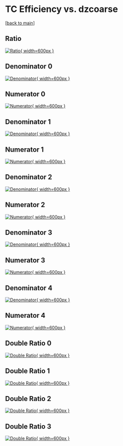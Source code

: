 # TC Efficiency vs. dzcoarse

[[back to main](./)]



## Ratio

[![Ratio](../mtv/var/TC_vtr_11_-1_eff_dzcoarse.png){ width=600px }](../mtv/var/TC_vtr_11_-1_eff_dzcoarse.pdf)

## Denominator 0

[![Denominator](../mtv/den/TC_vtr_11_-1_eff_dzcoarse_den0.png){ width=600px }](../mtv/den/TC_vtr_11_-1_eff_dzcoarse_den0.pdf)

## Numerator 0

[![Numerator](../mtv/num/TC_vtr_11_-1_eff_dzcoarse_num0.png){ width=600px }](../mtv/num/TC_vtr_11_-1_eff_dzcoarse_num0.pdf)

## Denominator 1

[![Denominator](../mtv/den/TC_vtr_11_-1_eff_dzcoarse_den1.png){ width=600px }](../mtv/den/TC_vtr_11_-1_eff_dzcoarse_den1.pdf)

## Numerator 1

[![Numerator](../mtv/num/TC_vtr_11_-1_eff_dzcoarse_num1.png){ width=600px }](../mtv/num/TC_vtr_11_-1_eff_dzcoarse_num1.pdf)

## Denominator 2

[![Denominator](../mtv/den/TC_vtr_11_-1_eff_dzcoarse_den2.png){ width=600px }](../mtv/den/TC_vtr_11_-1_eff_dzcoarse_den2.pdf)

## Numerator 2

[![Numerator](../mtv/num/TC_vtr_11_-1_eff_dzcoarse_num2.png){ width=600px }](../mtv/num/TC_vtr_11_-1_eff_dzcoarse_num2.pdf)

## Denominator 3

[![Denominator](../mtv/den/TC_vtr_11_-1_eff_dzcoarse_den3.png){ width=600px }](../mtv/den/TC_vtr_11_-1_eff_dzcoarse_den3.pdf)

## Numerator 3

[![Numerator](../mtv/num/TC_vtr_11_-1_eff_dzcoarse_num3.png){ width=600px }](../mtv/num/TC_vtr_11_-1_eff_dzcoarse_num3.pdf)

## Denominator 4

[![Denominator](../mtv/den/TC_vtr_11_-1_eff_dzcoarse_den4.png){ width=600px }](../mtv/den/TC_vtr_11_-1_eff_dzcoarse_den4.pdf)

## Numerator 4

[![Numerator](../mtv/num/TC_vtr_11_-1_eff_dzcoarse_num4.png){ width=600px }](../mtv/num/TC_vtr_11_-1_eff_dzcoarse_num4.pdf)

## Double Ratio 0

[![Double Ratio](../mtv/ratio/TC_vtr_11_-1_eff_dzcoarse_ratio0.png){ width=600px }](../mtv/ratio/TC_vtr_11_-1_eff_dzcoarse_ratio0.pdf)

## Double Ratio 1

[![Double Ratio](../mtv/ratio/TC_vtr_11_-1_eff_dzcoarse_ratio1.png){ width=600px }](../mtv/ratio/TC_vtr_11_-1_eff_dzcoarse_ratio1.pdf)

## Double Ratio 2

[![Double Ratio](../mtv/ratio/TC_vtr_11_-1_eff_dzcoarse_ratio2.png){ width=600px }](../mtv/ratio/TC_vtr_11_-1_eff_dzcoarse_ratio2.pdf)

## Double Ratio 3

[![Double Ratio](../mtv/ratio/TC_vtr_11_-1_eff_dzcoarse_ratio3.png){ width=600px }](../mtv/ratio/TC_vtr_11_-1_eff_dzcoarse_ratio3.pdf)

